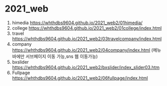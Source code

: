 # 2021_web

1. himedia https://whthdbs9604.github.io/2021_web2/01himedia/
2. college https://whthdbs9604.github.io/2021_web2/01college/index.html
3. travel https://whthdbs9604.github.io/2021_web2/03travelcompany/index.html
4. company https://whthdbs9604.github.io/2021_web2/04company/index.html
 (메뉴바에만 서브페이지 이동 가능,sns 웹 이동가능)
5. bxslider https://whthdbs9604.github.io/2021_web2/bxslider/index_slider03.htm
6. Fullpage https://whthdbs9604.github.io/2021_web2/06fullpage/index.html


